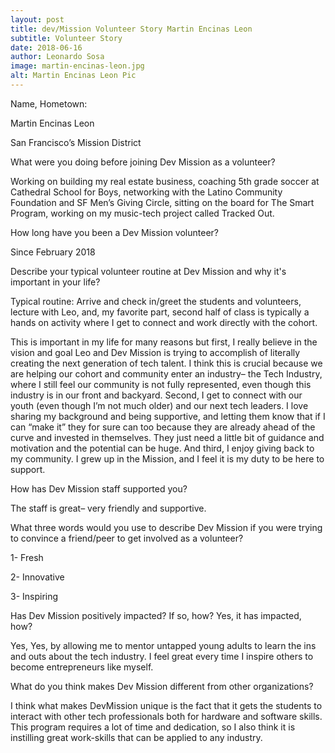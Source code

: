 ```yaml
---
layout: post
title: dev/Mission Volunteer Story Martin Encinas Leon
subtitle: Volunteer Story 
date: 2018-06-16
author: Leonardo Sosa
image: martin-encinas-leon.jpg
alt: Martin Encinas Leon Pic
---
```

Name, Hometown:

Martin Encinas Leon

San Francisco’s Mission District

What were you doing before joining Dev Mission as a volunteer?

Working on building my real estate business, coaching 5th grade soccer at Cathedral School for Boys, networking with the Latino Community Foundation and SF Men’s Giving Circle, sitting on the board for The Smart Program, working on my music-tech project called Tracked Out.

How long have you been a Dev Mission volunteer?

Since February 2018

Describe your typical volunteer routine at Dev Mission and why it's important in your life?

Typical routine: Arrive and check in/greet the students and volunteers, lecture with Leo, and, my favorite part, second half of class is typically a hands on activity where I get to connect and work directly with the cohort.

This is important in my life for many reasons but first, I really believe in the vision and goal Leo and Dev Mission is trying to accomplish of literally creating the next generation of tech talent. I think this is crucial because we are helping our cohort and community enter an industry– the Tech Industry, where I still feel our community is not fully represented, even though this industry is in our front and backyard. Second, I get to connect with our youth (even though I’m not much older) and our next tech leaders. I love sharing my background and being supportive, and letting them know that if I can “make it” they for sure can too because they are already ahead of the curve and invested in themselves. They just need a little bit of guidance and motivation and the potential can be huge. And third, I enjoy giving back to my community. I grew up in the Mission, and I feel it is my duty to be here to support.

How has Dev Mission staff supported you?

The staff is great– very friendly and supportive.

What three words would you use to describe Dev Mission if you were trying to convince a friend/peer to get involved as a volunteer?

1- Fresh

2- Innovative

3- Inspiring

Has Dev Mission positively impacted? If so, how? Yes, it has impacted, how?

Yes, Yes, by allowing me to mentor untapped young adults to learn the ins and outs about the tech industry. I feel great every time I inspire others to become entrepreneurs like myself.

What do you think makes Dev Mission different from other organizations?

I think what makes DevMission unique is the fact that it gets the students to interact with other tech professionals both for hardware and software skills. This program requires a lot of time and dedication, so I also think it is instilling great work-skills that can be applied to any industry.
